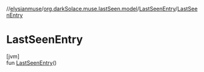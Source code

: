 //[elysianmuse](../../../index.md)/[org.darkSolace.muse.lastSeen.model](../index.md)/[LastSeenEntry](index.md)/[LastSeenEntry](-last-seen-entry.md)

# LastSeenEntry

[jvm]\
fun [LastSeenEntry](-last-seen-entry.md)()
